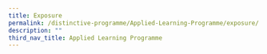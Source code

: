 ```yaml
---
title: Exposure
permalink: /distinctive-programme/Applied-Learning-Programme/exposure/
description: ""
third_nav_title: Applied Learning Programme
---
```

